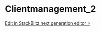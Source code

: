 # Clientmanagement_2

[Edit in StackBlitz next generation editor ⚡️](https://stackblitz.com/~/github.com/rajumanoj333/Clientmanagement_2)
